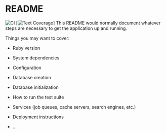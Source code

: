 # README

![CI](https://github.com/VinokurYurii/ci_cd_test/actions/workflows/si.yml/bage.svg)
[![Text Coverage](https://app.codecov.io/gh/VinokurYurii/ci_cd_test/graph/bage.svg)]
This README would normally document whatever steps are necessary to get the
application up and running.

Things you may want to cover:

* Ruby version

* System dependencies

* Configuration

* Database creation

* Database initialization

* How to run the test suite

* Services (job queues, cache servers, search engines, etc.)

* Deployment instructions

* ...
